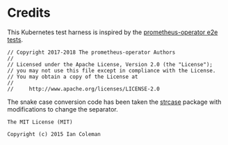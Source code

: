 # Credits

This Kubernetes test harness is inspired by the [prometheus-operator e2e tests](https://github.com/coreos/prometheus-operator/blob/master/test/).

```text
// Copyright 2017-2018 The prometheus-operator Authors
//
// Licensed under the Apache License, Version 2.0 (the "License");
// you may not use this file except in compliance with the License.
// You may obtain a copy of the License at
//
//     http://www.apache.org/licenses/LICENSE-2.0
```

The snake case conversion code has been taken the [strcase](https://github.com/iancoleman/strcase) package with modifications to change the separator.

```text
The MIT License (MIT)

Copyright (c) 2015 Ian Coleman
```